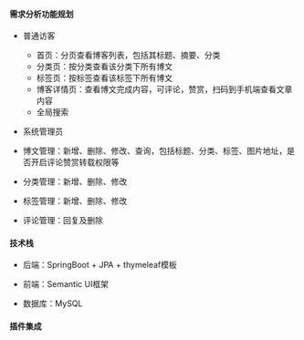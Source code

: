 #### 需求分析功能规划

- 普通访客
  - 首页：分页查看博客列表，包括其标题、摘要、分类
  - 分类页：按分类查看该分类下所有博文
  - 标签页：按标签查看该标签下所有博文
  - 博客详情页：查看博文完成内容，可评论，赞赏，扫码到手机端查看文章内容
  - 全局搜索

- 系统管理员
- 博文管理：新增、删除、修改、查询，包括标题、分类、标签、图片地址，是否开启评论赞赏转载权限等
- 分类管理：新增、删除、修改
- 标签管理：新增、删除、修改
- 评论管理：回复及删除



#### **技术栈**

- 后端：SpringBoot + JPA + thymeleaf模板

- 前端：Semantic UI框架
- 数据库：MySQL



#### 插件集成

[编辑器]: https://pandao.github.io/editor.md
[内容排版]: https://github.com/sofish/typo.css
[动画]: https://daneden.github.io/animate.css/
[代码高亮]: https://github.com/PrismJs/Prism
[目录生成]: https://tscanlin.github.io/tocbot/
[二维码生成]: https://davidshimjs.github.io/qrcodejs/
[平滑滚动]: https://github.com/flesler/jquery.scrollTo
[滚动侦测]: http://imakewebthings.com/waypoints/
[Markdown转HTML]: https://github.com/atlassian/commonmark-java





